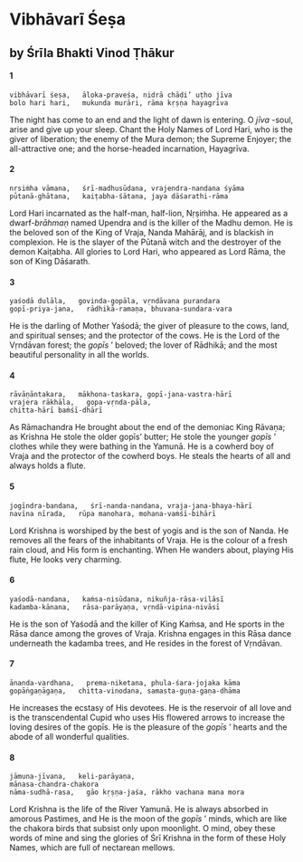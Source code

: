 # Vibhāvarī Śeṣa

## by Śrīla Bhakti Vinod Ṭhākur

#### 1

    vibhāvarī śeṣa,   āloka-praveśa, nidrā chāḍi’ uṭho jīva
    bolo hari hari,   mukunda murāri, rāma kṛṣṇa hayagrīva

The night has come to an end and the light of dawn is entering. O *jīva* -soul, arise and give up your sleep. Chant the Holy Names of Lord Hari, who is the giver of liberation; the enemy of the Mura demon; the Supreme Enjoyer; the all-attractive one; and the horse-headed incarnation, Hayagrīva.

#### 2

    nṛsiṁha vāmana,   śrī-madhusūdana, vrajendra-nandana śyāma
    pūtanā-ghātana,   kaiṭabha-śātana, jaya dāśarathi-rāma

Lord Hari incarnated as the half-man, half-lion, Nṛṣiṁha.  He  appeared  as  a  dwarf-*brāhmaṇ* named Upendra and is the killer of the Madhu demon. He is the beloved son of the King of Vraja, Nanda Mahārāj, and is blackish in complexion. He is the slayer of the Pūtanā witch and the destroyer of the demon Kaiṭabha. All glories to Lord Hari, who appeared as Lord Rāma, the son of King Dāśarath.

#### 3

    yaśodā dulāla,   govinda-gopāla, vṛndāvana purandara
    gopī-priya-jana,   rādhikā-ramaṇa, bhuvana-sundara-vara

He is the darling of Mother Yaśodā; the giver of pleasure to the cows, land, and spiritual senses; and the protector of the cows. He is the Lord of the Vṛndāvan forest; the *gopīs* ’ beloved; the lover of Rādhikā; and the most beautiful personality in all the worlds.

#### 4

    rāvāṇāntakara,   mākhona-taskara, gopī-jana-vastra-hārī
    vrajera rākhāla,   gopa-vṛnda-pāla,
    chitta-hārī baṁśī-dhārī

As Rāmachandra He brought about the end of the demoniac King Rāvaṇa; as Krishna He stole the older gopīs’ butter; He stole the younger *gopīs* ’ clothes while they were bathing in the Yamunā. He is a cowherd boy of Vraja and the protector of the cowherd boys. He steals the hearts of all and always holds a flute.

#### 5

    jogīndra-bandana,   śrī-nanda-nandana, vraja-jana-bhaya-hārī
    navīna nīrada,   rūpa manohara, mohana-vaṁśī-bihārī

Lord Krishna is worshiped by the best of yogis and is the son of Nanda. He removes all the fears of the inhabitants of Vraja. He is the colour of a fresh rain cloud, and His form is enchanting. When He wanders about, playing His flute, He looks very charming.

#### 6

    yaśodā-nandana,   kaṁsa-nisūdana, nikuñja-rāsa-vilāsī
    kadamba-kānana,   rāsa-parāyaṇa, vṛndā-vipina-nivāsī

He is the son of Yaśodā and the killer of King Kaṁsa, and He sports in the Rāsa dance among the groves of Vraja. Krishna engages in this Rāsa dance underneath the kadamba trees, and He resides in the forest of Vṛndāvan.

#### 7

    ānanda-vardhana,   prema-niketana, phula-śara-jojaka kāma
    gopāṅgaṇāgaṇa,   chitta-vinodana, samasta-guṇa-gaṇa-dhāma

He increases the ecstasy of His devotees. He is the reservoir of all love and is the transcendental Cupid who uses His flowered arrows to increase the loving desires of the gopīs. He is the pleasure of the *gopīs* ’ hearts and the abode of all wonderful qualities.

#### 8

    jāmuna-jīvana,   keli-parāyaṇa,
    mānasa-chandra-chakora
    nāma-sudhā-rasa,   gāo kṛṣṇa-jaśa, rākho vachana mana mora

Lord Krishna is the life of the River Yamunā. He is always absorbed in amorous Pastimes, and He is the moon of the *gopīs* ’ minds, which are like the chakora birds that subsist only upon moonlight. O mind, obey these words of mine and sing the glories of Śrī Krishna in the form of these Holy Names, which are full of nectarean mellows.

